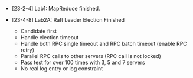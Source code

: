 - [23-2-4] Lab1: MapReduce finished.

- [23-4-8] Lab2A: Raft Leader Election Finished
  - Candidate first
  - Handle election timeout
  - Handle both RPC single timeout and RPC batch timeout (enable RPC retry)
  - Parallel RPC calls to other servers (RPC call is not locked)
  - Pass test for over 100 times with 3, 5 and 7 servers
  - No real log entry or log constraint